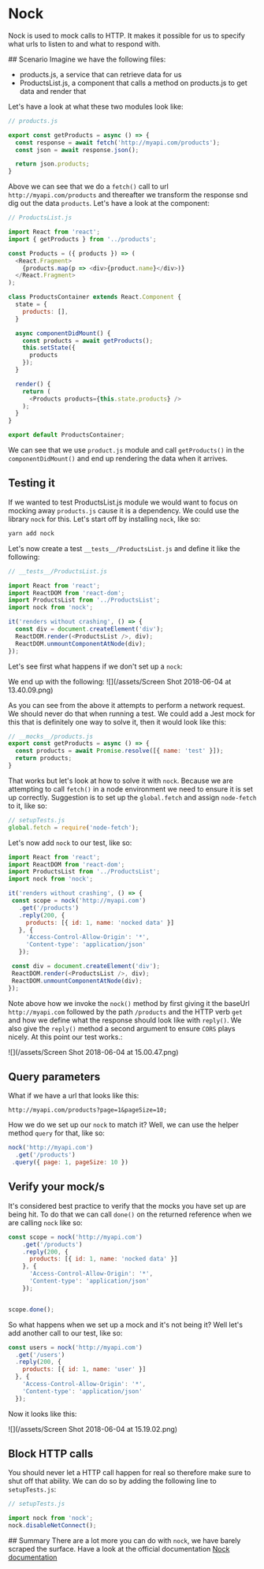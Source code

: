 # Nock
Nock is used to mock calls to HTTP. It makes it possible for us to specify what urls to listen to and what to respond with.

## Scenario
Imagine we have the following files:

- products.js, a service that can retrieve data for us
- ProductsList.js, a component that calls a method on products.js to get data and render that

Let's have a look at what these two modules look like:

```js
// products.js

export const getProducts = async () => {
  const response = await fetch('http://myapi.com/products');
  const json = await response.json();

  return json.products;
}
```

Above we can see that we do a `fetch()` call to url `http://myapi.com/products` and thereafter we transform the response snd dig out the data `products`. Let's have a look at the component:

```js
// ProductsList.js

import React from 'react';
import { getProducts } from '../products';

const Products = ({ products }) => (
  <React.Fragment>
    {products.map(p => <div>{product.name}</div>)}
  </React.Fragment>
);

class ProductsContainer extends React.Component {
  state = {
    products: [],
  }

  async componentDidMount() {
    const products = await getProducts();
    this.setState({
      products
    });
  }

  render() {
    return (
      <Products products={this.state.products} />
    );
  }
}

export default ProductsContainer;
```

We can see that we use `product.js` module and call `getProducts()` in the `componentDidMount()` and end up rendering the data when it arrives. 

## Testing it
If we wanted to test ProductsList.js module we would want to focus on mocking away `products.js` cause it is a dependency. We could use the library `nock` for this. Let's start off by installing `nock`, like so:

```js
yarn add nock
``` 

Let's now create a test `__tests__/ProductsList.js` and define it like the following:

```js
// __tests__/ProductsList.js

import React from 'react';
import ReactDOM from 'react-dom';
import ProductsList from '../ProductsList';
import nock from 'nock';

it('renders without crashing', () => {
  const div = document.createElement('div');
  ReactDOM.render(<ProductsList />, div);
  ReactDOM.unmountComponentAtNode(div);
});
```
Let's see first what happens if we don't set up a `nock`:

We end up with the following:
![](/assets/Screen Shot 2018-06-04 at 13.40.09.png)

As you can see from the above it attempts to perform a network request. We should never do that when running a test. We could add a Jest mock for this that is definitely one way to solve it, then it would look like this:

```js
// __mocks__/products.js
export const getProducts = async () => {
  const products = await Promise.resolve([{ name: 'test' }]);
  return products;
}
```

That works but let's look at how to solve it with `nock`. Because we are attempting to call `fetch()` in a node environment we need to ensure it is set up correctly. Suggestion is to set up the `global.fetch` and assign `node-fetch` to it, like so:

 ```js
 // setupTests.js
global.fetch = require('node-fetch');
 ``` 
 
 Let's now add `nock` to our test, like so:
 
 ```js
import React from 'react';
import ReactDOM from 'react-dom';
import ProductsList from '../ProductsList';
import nock from 'nock';

it('renders without crashing', () => {
  const scope = nock('http://myapi.com')
    .get('/products')
    .reply(200, {
      products: [{ id: 1, name: 'nocked data' }]
    }, {
      'Access-Control-Allow-Origin': '*',
      'Content-type': 'application/json'
    });

  const div = document.createElement('div');
  ReactDOM.render(<ProductsList />, div);
  ReactDOM.unmountComponentAtNode(div);
});
 ```

Note above how we invoke the `nock()` method by first giving it the baseUrl `http://myapi.com` followed by the path `/products` and the HTTP verb `get` and how we define what the response should look like with `reply()`. We also give the `reply()` method a second argument to ensure `CORS` plays nicely. At this point our test works.:

![](/assets/Screen Shot 2018-06-04 at 15.00.47.png)


## Query parameters
What if we have a url that looks like this:

```
http://myapi.com/products?page=1&pageSize=10;
```
How we do we set up our `nock` to match it? Well, we can use the helper method `query` for that, like so:

```js
nock('http://myapi.com')
  .get('/products')
 .query({ page: 1, pageSize: 10 })
```

## Verify your mock/s
It's considered best practice to verify that the mocks you have set up are being hit. To do that we can call `done()` on the returned reference when we are calling `nock` like so:

```js
const scope = nock('http://myapi.com')
    .get('/products')
    .reply(200, {
      products: [{ id: 1, name: 'nocked data' }]
    }, {
      'Access-Control-Allow-Origin': '*',
      'Content-type': 'application/json'
    });


scope.done();
```

So what happens when we set up a mock and it's not being it? Well let's add another call to our test, like so:

```js
const users = nock('http://myapi.com')
  .get('/users')
  .reply(200, {
    products: [{ id: 1, name: 'user' }]
  }, {
    'Access-Control-Allow-Origin': '*',
    'Content-type': 'application/json'
  });
```

Now it looks like this:

![](/assets/Screen Shot 2018-06-04 at 15.19.02.png)


## Block HTTP calls
You should never let a HTTP call happen for real so therefore make sure to shut off that ability. We can do so by adding the following line to `setupTests.js`:

```js
// setupTests.js

import nock from 'nock';
nock.disableNetConnect();
```

## Summary
There are a lot more you can do with `nock`, we have barely scraped the surface. Have a look at the official documentation [Nock documentation](https://www.npmjs.com/package/nock)



 
